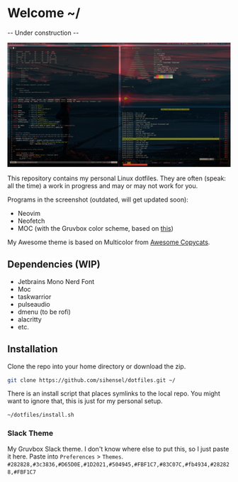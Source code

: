 # Welcome ~/

-- Under construction --

![screenshot.png](screenshot.png)

This repository contains my personal Linux dotfiles.
They are often (speak: all the time) a work in progress and may or may not work for you.

Programs in the screenshot (outdated, will get updated soon):
- Neovim
- Neofetch
- MOC (with the Gruvbox color scheme, based on [this](https://github.com/hringriin/dotfiles/blob/master/moc/themes/hringriin_theme))

My Awesome theme is based on Multicolor from [Awesome Copycats](https://github.com/lcpz/awesome-copycats).

## Dependencies (WIP)
- Jetbrains Mono Nerd Font
- Moc
- taskwarrior
- pulseaudio
- dmenu (to be rofi)
- alacritty
- etc.

## Installation

Clone the repo into your home directory or download the zip.

```bash
git clone https://github.com/sihensel/dotfiles.git ~/
```

There is an install script that places symlinks to the local repo. 
You might want to ignore that, this is just for my personal setup.

```bash
~/dotfiles/install.sh
```

### Slack Theme
My Gruvbox Slack theme.
I don't know where else to put this, so I just paste it here.
Paste into `Preferences` > `Themes`.
`#282828,#3c3836,#D65D0E,#1D2021,#504945,#FBF1C7,#83C07C,#fb4934,#282828,#FBF1C7`
